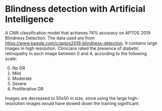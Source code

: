 # Blindness detection with Artificial Intelligence
A CNN classification model that achieves 74% accuracy on APTOS 2019 Blindness Detection. The data used are from https://www.kaggle.com/c/aptos2019-blindness-detection. It contains large images in high resolution. Clinicians rated the presence of diabetic retinopathy in each image between 0 and 4, according to the following scale:

0. No DR
1. Mild
2. Moderate
3. Severe
4. Proliferative DR

Images are decreased to 50x50 in size, since using the large high-resolution images would have slowed down the training significant.